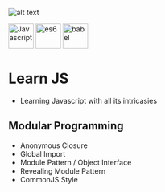
![alt text](https://upload.wikimedia.org/wikipedia/commons/thumb/6/6a/JavaScript-logo.png/120px-JavaScript-logo.png  'Javascript logo')

<img src="https://c1.staticflickr.com/8/7306/16407404782_8b9c57eab3.jpg" alt="Javascript" height="50"> <img src="https://tipaltilabs.files.wordpress.com/2016/07/logo_600.png" alt="es6" height="50"> <img src="http://www.benmvp.com/slides/img/es6/babel-logo.png" height="50" alt="babel">

# Learn JS
- Learning Javascript with all its intricasies

## Modular Programming

- Anonymous Closure
- Global Import
- Module Pattern / Object Interface
- Revealing Module Pattern
- CommonJS Style
